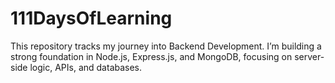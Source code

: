 # 111DaysOfLearning
This repository tracks my journey into Backend Development. I’m building a strong foundation in Node.js, Express.js, and MongoDB, focusing on server-side logic, APIs, and databases.
